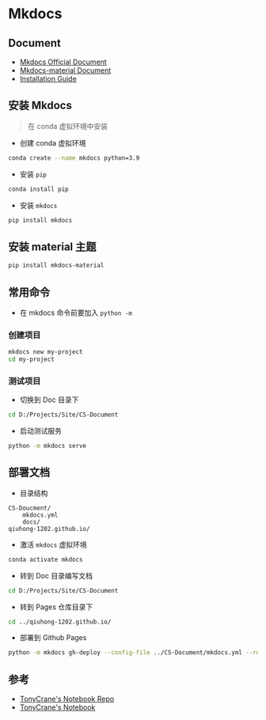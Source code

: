 # Mkdocs

## Document

- [Mkdocs Official Document](https://www.mkdocs.org/getting-started/)
- [Mkdocs-material Document](https://squidfunk.github.io/mkdocs-material/)
- [Installation Guide](https://www.mkdocs.org/user-guide/installation/)

## 安装 Mkdocs

> 在 conda 虚拟环境中安装

- 创建 conda 虚拟环境

```bash
conda create --name mkdocs python=3.9
```

- 安装 `pip`

```bash
conda install pip
```

- 安装 `mkdocs`

```bash
pip install mkdocs
```

## 安装 material 主题

```bash
pip install mkdocs-material
```

## 常用命令

- 在 mkdocs 命令前要加入 `python -m`

### 创建项目

```bash
mkdocs new my-project
cd my-project
```

### 测试项目

- 切换到 Doc 目录下

```bash
cd D:/Projects/Site/CS-Document
```

- 启动测试服务

```bash
python -m mkdocs serve
```

## 部署文档

- 目录结构

```
CS-Doucment/
    mkdocs.yml
    docs/
qiuhong-1202.github.io/
```

- 激活 `mkdocs` 虚拟环境

```bash
conda activate mkdocs
```

- 转到 Doc 目录编写文档

```bash
cd D:/Projects/Site/CS-Document
```

- 转到 Pages 仓库目录下

```bash
cd ../qiuhong-1202.github.io/
```

- 部署到 Github Pages

```bash
python -m mkdocs gh-deploy --config-file ../CS-Document/mkdocs.yml --remote-branch main
```

## 参考

- [TonyCrane's Notebook Repo](https://github.com/TonyCrane/note)
- [TonyCrane's Notebook](https://note.tonycrane.cc/)
